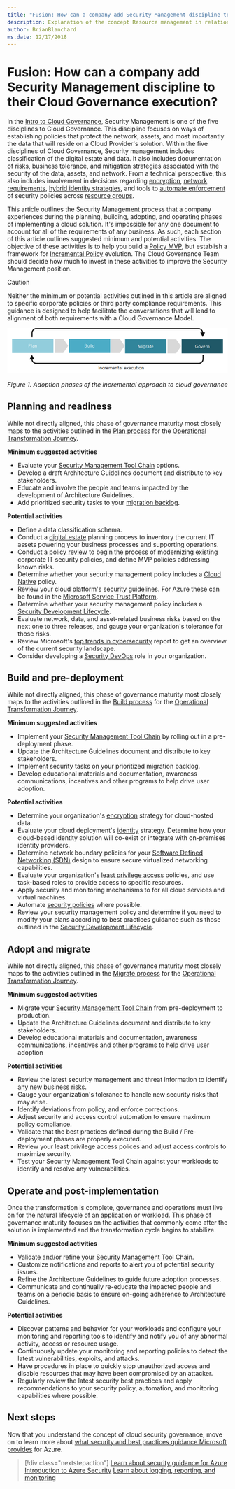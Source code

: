 ```yaml
---
title: "Fusion: How can a company add Security Management discipline to their Cloud Governance execution?"
description: Explanation of the concept Resource management in relation to cloud governance
author: BrianBlanchard
ms.date: 12/17/2018
---
```


# Fusion: How can a company add Security Management discipline to their Cloud Governance execution?

In the [Intro to Cloud Governance](../overview.md), Security Management is one of the five disciplines to Cloud Governance. This discipline focuses on ways of establishing policies that protect the network, assets, and most importantly the data that will reside on a Cloud Provider's solution. Within the five disciplines of Cloud Governance, Security management includes classification of the digital estate and data. It also includes documentation of risks, business tolerance, and mitigation strategies associated with the security of the data, assets, and network. From a technical perspective, this also includes involvement in decisions regarding [encryption](../../infrastructure/encryption/overview.md), [network requirements](../../infrastructure/software-defined-networks/overview.md), [hybrid identity strategies](../../infrastructure/identity/overview.md), and tools to [automate enforcement](../../infrastructure/policy-enforcement/overview.md) of security policies across [resource groups](../../infrastructure/resource-grouping/overview.md).

This article outlines the Security Management process that a company experiences during the planning, building, adopting, and operating phases of implementing a cloud solution. It's impossible for any one document to account for all of the requirements of any business. As such, each section of this article outlines suggested minimum and potential activities. The objective of these activities is to help you build a [Policy MVP](../policy-compliance/overview.md), but establish a framework for [Incremental Policy](../policy-compliance/overview.md) evolution. The Cloud Governance Team should decide how much to invest in these activities to improve the Security Management position.

> [!CAUTION]
> Neither the minimum or potential activities outlined in this article are aligned to specific corporate policies or third party compliance requirements. This guidance is designed to help facilitate the conversations that will lead to alignment of both requirements with a Cloud Governance Model.

![Four phases of adoption](../../_images/adoption-phases.png)

*Figure 1. Adoption phases of the incremental approach to cloud governance*

## Planning and readiness

While not directly aligned, this phase of governance maturity most closely maps to the activities outlined in the [Plan process](../../transformation-journeys/operational-transformation/plan.md) for the [Operational Transformation Journey](../../transformation-journeys/operational-transformation/overview.md).

**Minimum suggested activities**

* Evaluate your [Security Management Tool Chain](toolchain.md) options.
* Develop a draft Architecture Guidelines document and distribute to key stakeholders.
* Educate and involve the people and teams impacted by the development of Architecture Guidelines.
* Add prioritized security tasks to your [migration backlog](../../migration/plan/migration-backlog.md).

**Potential activities**

* Define a data classification schema.
* Conduct a [digital estate](../../digital-estate/overview.md) planning process to inventory the current IT assets powering your business processes and supporting operations. 
* Conduct a [policy review](../../governance/policy-compliance/what-is-a-cloud-policy-review.md) to begin the process of modernizing existing corporate IT security policies, and define MVP policies addressing known risks.
* Determine whether your security management policy includes a [Cloud Native](cloud-native-policy.md) policy.
* Review your cloud platform's security guidelines. For Azure these can be found in the [Microsoft Service Trust Platform](https://www.microsoft.com/en-us/trustcenter/stp/default.aspx).
* Determine whether your security management policy includes a [Security Development Lifecycle](https://www.microsoft.com/en-us/securityengineering/sdl/). 
* Evaluate network, data, and asset-related business risks based on the next one to three releases, and gauge your organization's tolerance for those risks.
* Review Microsoft's [top trends in cybersecurity](https://www.microsoft.com/en-us/security/operations/security-intelligence-report) report to get an overview of the current security landscape.
* Consider developing a [Security DevOps](https://www.microsoft.com/en-us/securityengineering/devsecops) role in your organization.

## Build and pre-deployment

While not directly aligned, this phase of governance maturity most closely maps to the activities outlined in the [Build process](../../transformation-journeys/operational-transformation/build.md) for the [Operational Transformation Journey](../../transformation-journeys/operational-transformation/overview.md).

**Minimum suggested activities**

* Implement your [Security Management Tool Chain](toolchain.md) by rolling out in a pre-deployment phase.
* Update the Architecture Guidelines document and distribute to key stakeholders.
* Implement security tasks on your prioritized migration backlog.
* Develop educational materials and documentation, awareness communications, incentives and other programs to help drive user adoption.

**Potential activities**

* Determine your organization's [encryption](../../infrastructure/encryption/overview.md) strategy for cloud-hosted data.
* Evaluate your cloud deployment's [identity](../../infrastructure/identity/overview.md) strategy. Determine how your cloud-based identity solution will co-exist or integrate with on-premises identity providers. 
* Determine network boundary policies for your [Software Defined Networking (SDN)](../../infrastructure/software-defined-networks/overview.md) design to ensure secure virtualized networking capabilities.
* Evaluate your organization's [least privilege access](https://docs.microsoft.com/en-us/azure/active-directory/users-groups-roles/roles-delegate-by-task) policies, and use task-based roles to provide access to specific resources.
* Apply security and monitoring mechanisms to for all cloud services and virtual machines.
* Automate [security policies](../../infrastructure/policy-enforcement/overview.md) where possible.
* Review your security management policy and determine if you need to modify your plans according to best practices guidance such as those outlined in the [Security Development Lifecycle](https://www.microsoft.com/en-us/securityengineering/sdl/).

## Adopt and migrate

While not directly aligned, this phase of governance maturity most closely maps to the activities outlined in the [Migrate process](../../transformation-journeys/operational-transformation/migrate.md) for the [Operational Transformation Journey](../../transformation-journeys/operational-transformation/overview.md).

**Minimum suggested activities**

* Migrate your [Security Management Tool Chain](toolchain.md) from pre-deployment to production.
* Update the Architecture Guidelines document and distribute to key stakeholders.
* Develop educational materials and documentation, awareness communications, incentives and other programs to help drive user adoption

**Potential activities**

* Review the latest security management and threat information to identify any new business risks.
* Gauge your organization's tolerance to handle new security risks that may arise.
* Identify deviations from policy, and enforce corrections.
* Adjust security and access control automation to ensure maximum policy compliance.  
* Validate that the best practices defined during the Build / Pre-deployment phases are properly executed. 
* Review your least privilege access polices and adjust access controls to maximize security. 
* Test your Security Management Tool Chain against your workloads to identify and resolve any vulnerabilities.

## Operate and post-implementation

Once the transformation is complete, governance and operations must live on for the natural lifecycle of an application or workload. This phase of governance maturity focuses on the activities that commonly come after the solution is implemented and the transformation cycle begins to stabilize.

**Minimum suggested activities**

* Validate and/or refine your [Security Management Tool Chain](toolchain.md).
* Customize notifications and reports to alert you of potential security issues.
* Refine the Architecture Guidelines to guide future adoption processes.
* Communicate and continually re-educate the impacted people and teams on a periodic basis to ensure on-going adherence to Architecture Guidelines.

**Potential activities**

* Discover patterns and behavior for your workloads and configure your monitoring and reporting tools to identify and notify you of any abnormal activity, access or resource usage.
* Continuously update your monitoring and reporting policies to detect the latest vulnerabilities, exploits, and attacks.
* Have procedures in place to quickly stop unauthorized access and disable resources that may have been compromised by an attacker.
* Regularly review the latest security best practices and apply recommendations to your security policy, automation, and monitoring capabilities where possible.
  
## Next steps

Now that you understand the concept of cloud security governance, move on to learn more about [what security and best practices guidance Microsoft provides](azure-security-guidance.md) for Azure.

> [!div class="nextstepaction"]
> [Learn about security guidance for Azure](azure-security-guidance.md)
> [Introduction to Azure Security](https://docs.microsoft.com/en-us/azure/security/azure-security)
> [Learn about logging, reporting, and monitoring](../../infrastructure/logs-and-reporting/overview)
